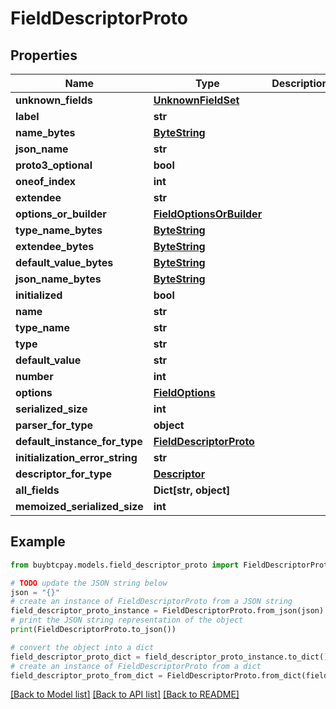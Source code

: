 # FieldDescriptorProto


## Properties

Name | Type | Description | Notes
------------ | ------------- | ------------- | -------------
**unknown_fields** | [**UnknownFieldSet**](UnknownFieldSet.md) |  | [optional] 
**label** | **str** |  | [optional] 
**name_bytes** | [**ByteString**](ByteString.md) |  | [optional] 
**json_name** | **str** |  | [optional] 
**proto3_optional** | **bool** |  | [optional] 
**oneof_index** | **int** |  | [optional] 
**extendee** | **str** |  | [optional] 
**options_or_builder** | [**FieldOptionsOrBuilder**](FieldOptionsOrBuilder.md) |  | [optional] 
**type_name_bytes** | [**ByteString**](ByteString.md) |  | [optional] 
**extendee_bytes** | [**ByteString**](ByteString.md) |  | [optional] 
**default_value_bytes** | [**ByteString**](ByteString.md) |  | [optional] 
**json_name_bytes** | [**ByteString**](ByteString.md) |  | [optional] 
**initialized** | **bool** |  | [optional] 
**name** | **str** |  | [optional] 
**type_name** | **str** |  | [optional] 
**type** | **str** |  | [optional] 
**default_value** | **str** |  | [optional] 
**number** | **int** |  | [optional] 
**options** | [**FieldOptions**](FieldOptions.md) |  | [optional] 
**serialized_size** | **int** |  | [optional] 
**parser_for_type** | **object** |  | [optional] 
**default_instance_for_type** | [**FieldDescriptorProto**](FieldDescriptorProto.md) |  | [optional] 
**initialization_error_string** | **str** |  | [optional] 
**descriptor_for_type** | [**Descriptor**](Descriptor.md) |  | [optional] 
**all_fields** | **Dict[str, object]** |  | [optional] 
**memoized_serialized_size** | **int** |  | [optional] 

## Example

```python
from buybtcpay.models.field_descriptor_proto import FieldDescriptorProto

# TODO update the JSON string below
json = "{}"
# create an instance of FieldDescriptorProto from a JSON string
field_descriptor_proto_instance = FieldDescriptorProto.from_json(json)
# print the JSON string representation of the object
print(FieldDescriptorProto.to_json())

# convert the object into a dict
field_descriptor_proto_dict = field_descriptor_proto_instance.to_dict()
# create an instance of FieldDescriptorProto from a dict
field_descriptor_proto_from_dict = FieldDescriptorProto.from_dict(field_descriptor_proto_dict)
```
[[Back to Model list]](../README.md#documentation-for-models) [[Back to API list]](../README.md#documentation-for-api-endpoints) [[Back to README]](../README.md)



